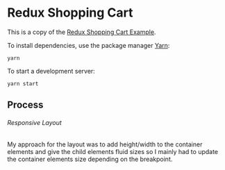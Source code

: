 # Redux Shopping Cart

This is a copy of the [Redux Shopping Cart Example](https://github.com/reactjs/redux/tree/master/examples/shopping-cart).

To install dependencies, use the package manager [Yarn](https://yarnpkg.com/en/):

```
yarn
```

To start a development server:

```
yarn start
```

## Process

###### Responsive Layout

My approach for the layout was to add height/width to the container elements and give the child elements fluid sizes so I mainly had to update the container elements size depending on the breakpoint. 


